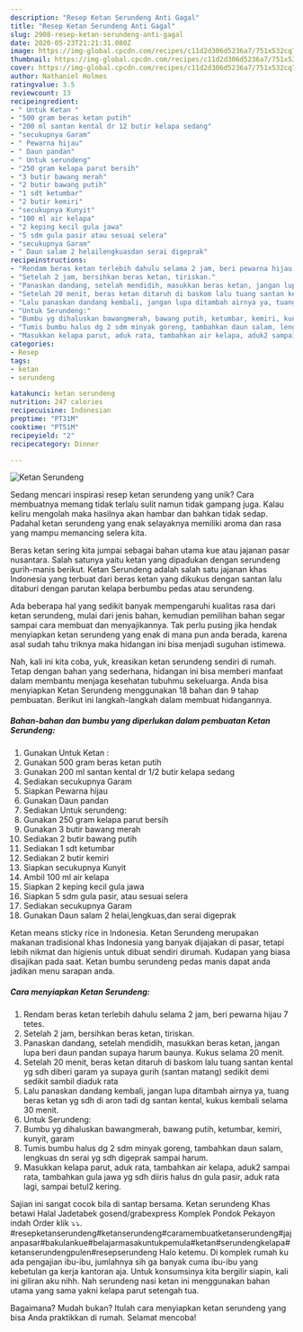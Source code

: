 ```yaml
---
description: "Resep Ketan Serundeng Anti Gagal"
title: "Resep Ketan Serundeng Anti Gagal"
slug: 2908-resep-ketan-serundeng-anti-gagal
date: 2020-05-23T21:21:31.080Z
image: https://img-global.cpcdn.com/recipes/c11d2d306d5236a7/751x532cq70/ketan-serundeng-foto-resep-utama.jpg
thumbnail: https://img-global.cpcdn.com/recipes/c11d2d306d5236a7/751x532cq70/ketan-serundeng-foto-resep-utama.jpg
cover: https://img-global.cpcdn.com/recipes/c11d2d306d5236a7/751x532cq70/ketan-serundeng-foto-resep-utama.jpg
author: Nathaniel Holmes
ratingvalue: 3.5
reviewcount: 13
recipeingredient:
- " Untuk Ketan "
- "500 gram beras ketan putih"
- "200 ml santan kental dr 12 butir kelapa sedang"
- "secukupnya Garam"
- " Pewarna hijau"
- " Daun pandan"
- " Untuk serundeng"
- "250 gram kelapa parut bersih"
- "3 butir bawang merah"
- "2 butir bawang putih"
- "1 sdt ketumbar"
- "2 butir kemiri"
- "secukupnya Kunyit"
- "100 ml air kelapa"
- "2 keping kecil gula jawa"
- "5 sdm gula pasir atau sesuai selera"
- "secukupnya Garam"
- " Daun salam 2 helailengkuasdan serai digeprak"
recipeinstructions:
- "Rendam beras ketan terlebih dahulu selama 2 jam, beri pewarna hijau 7 tetes."
- "Setelah 2 jam, bersihkan beras ketan, tiriskan."
- "Panaskan dandang, setelah mendidih, masukkan beras ketan, jangan lupa beri daun pandan supaya harum baunya. Kukus selama 20 menit."
- "Setelah 20 menit, beras ketan ditaruh di baskom lalu tuang santan kental yg sdh diberi garam ya supaya gurih (santan matang) sedikit demi sedikit sambil diaduk rata"
- "Lalu panaskan dandang kembali, jangan lupa ditambah airnya ya, tuang beras ketan yg sdh di aron tadi dg santan kental, kukus kembali selama 30 menit."
- "Untuk Serundeng:"
- "Bumbu yg dihaluskan bawangmerah, bawang putih, ketumbar, kemiri, kunyit, garam"
- "Tumis bumbu halus dg 2 sdm minyak goreng, tambahkan daun salam, lengkuas dn serai yg sdh digeprak sampai harum."
- "Masukkan kelapa parut, aduk rata, tambahkan air kelapa, aduk2 sampai rata, tambahkan gula jawa yg sdh diiris halus dn gula pasir, aduk rata lagi, sampai betul2 kering."
categories:
- Resep
tags:
- ketan
- serundeng

katakunci: ketan serundeng 
nutrition: 247 calories
recipecuisine: Indonesian
preptime: "PT31M"
cooktime: "PT51M"
recipeyield: "2"
recipecategory: Dinner

---
```



![Ketan Serundeng](https://img-global.cpcdn.com/recipes/c11d2d306d5236a7/751x532cq70/ketan-serundeng-foto-resep-utama.jpg)

Sedang mencari inspirasi resep ketan serundeng yang unik? Cara membuatnya memang tidak terlalu sulit namun tidak gampang juga. Kalau keliru mengolah maka hasilnya akan hambar dan bahkan tidak sedap. Padahal ketan serundeng yang enak selayaknya memiliki aroma dan rasa yang mampu memancing selera kita.

Beras ketan sering kita jumpai sebagai bahan utama kue atau jajanan pasar nusantara. Salah satunya yaitu ketan yang dipadukan dengan serundeng gurih-manis berikut. Ketan Serundeng adalah salah satu jajanan khas Indonesia yang terbuat dari beras ketan yang dikukus dengan santan lalu ditaburi dengan parutan kelapa berbumbu pedas atau serundeng.

Ada beberapa hal yang sedikit banyak mempengaruhi kualitas rasa dari ketan serundeng, mulai dari jenis bahan, kemudian pemilihan bahan segar sampai cara membuat dan menyajikannya. Tak perlu pusing jika hendak menyiapkan ketan serundeng yang enak di mana pun anda berada, karena asal sudah tahu triknya maka hidangan ini bisa menjadi suguhan istimewa.


Nah, kali ini kita coba, yuk, kreasikan ketan serundeng sendiri di rumah. Tetap dengan bahan yang sederhana, hidangan ini bisa memberi manfaat dalam membantu menjaga kesehatan tubuhmu sekeluarga. Anda bisa menyiapkan Ketan Serundeng menggunakan 18 bahan dan 9 tahap pembuatan. Berikut ini langkah-langkah dalam membuat hidangannya.

<!--inarticleads1-->

##### Bahan-bahan dan bumbu yang diperlukan dalam pembuatan Ketan Serundeng:

1. Gunakan  Untuk Ketan :
1. Gunakan 500 gram beras ketan putih
1. Gunakan 200 ml santan kental dr 1/2 butir kelapa sedang
1. Sediakan secukupnya Garam
1. Siapkan  Pewarna hijau
1. Gunakan  Daun pandan
1. Sediakan  Untuk serundeng:
1. Gunakan 250 gram kelapa parut bersih
1. Gunakan 3 butir bawang merah
1. Sediakan 2 butir bawang putih
1. Sediakan 1 sdt ketumbar
1. Sediakan 2 butir kemiri
1. Siapkan secukupnya Kunyit
1. Ambil 100 ml air kelapa
1. Siapkan 2 keping kecil gula jawa
1. Siapkan 5 sdm gula pasir, atau sesuai selera
1. Sediakan secukupnya Garam
1. Gunakan  Daun salam 2 helai,lengkuas,dan serai digeprak


Ketan means sticky rice in Indonesia. Ketan Serundeng merupakan makanan tradisional khas Indonesia yang banyak dijajakan di pasar, tetapi lebih nikmat dan higienis untuk dibuat sendiri dirumah. Kudapan yang biasa disajikan pada saat. Ketan bumbu serundeng pedas manis dapat anda jadikan menu sarapan anda. 

<!--inarticleads2-->

##### Cara menyiapkan Ketan Serundeng:

1. Rendam beras ketan terlebih dahulu selama 2 jam, beri pewarna hijau 7 tetes.
1. Setelah 2 jam, bersihkan beras ketan, tiriskan.
1. Panaskan dandang, setelah mendidih, masukkan beras ketan, jangan lupa beri daun pandan supaya harum baunya. Kukus selama 20 menit.
1. Setelah 20 menit, beras ketan ditaruh di baskom lalu tuang santan kental yg sdh diberi garam ya supaya gurih (santan matang) sedikit demi sedikit sambil diaduk rata
1. Lalu panaskan dandang kembali, jangan lupa ditambah airnya ya, tuang beras ketan yg sdh di aron tadi dg santan kental, kukus kembali selama 30 menit.
1. Untuk Serundeng:
1. Bumbu yg dihaluskan bawangmerah, bawang putih, ketumbar, kemiri, kunyit, garam
1. Tumis bumbu halus dg 2 sdm minyak goreng, tambahkan daun salam, lengkuas dn serai yg sdh digeprak sampai harum.
1. Masukkan kelapa parut, aduk rata, tambahkan air kelapa, aduk2 sampai rata, tambahkan gula jawa yg sdh diiris halus dn gula pasir, aduk rata lagi, sampai betul2 kering.


Sajian ini sangat cocok bila di santap bersama. Ketan serundeng Khas betawi Halal Jadetabek gosend/grabexpress Komplek Pondok Pekayon indah Order klik ⤵⤵. #resepketanserundeng#ketanserundeng#caramembuatketanserundeng#jajanpasar#bakulankue#belajarmasakuntukpemula#ketan#serundengkelapa#ketanserundengpulen#resepserundeng Halo ketemu. Di komplek rumah ku ada pengajian ibu-ibu, jumlahnya sih ga banyak cuma ibu-ibu yang kebetulan ga kerja kantoran aja. Untuk konsumsinya kita bergilir siapin, kali ini giliran aku nihh. Nah serundeng nasi ketan ini menggunakan bahan utama yang sama yakni kelapa parut setengah tua. 

Bagaimana? Mudah bukan? Itulah cara menyiapkan ketan serundeng yang bisa Anda praktikkan di rumah. Selamat mencoba!
